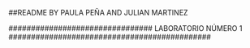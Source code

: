 
##README BY PAULA PEÑA AND JULIAN MARTINEZ

################################ LABORATORIO NÚMERO 1 #############################################
